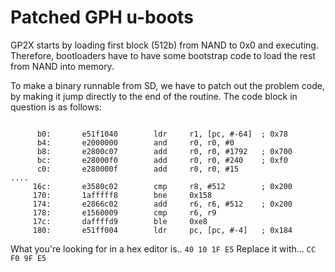# Patched GPH u-boots

GP2X starts by loading first block (512b) from NAND to 0x0 and executing. Therefore, bootloaders have to have some bootstrap code to load the rest from NAND into memory.

To make a binary runnable from SD, we have to patch out the problem code, by making it jump directly to the end of the routine. The code block in question is as follows:
<pre><code>
      b0:       e51f1040        ldr     r1, [pc, #-64]  ; 0x78
      b4:       e2000000        and     r0, r0, #0
      b8:       e2800c07        add     r0, r0, #1792   ; 0x700
      bc:       e28000f0        add     r0, r0, #240    ; 0xf0
      c0:       e280000f        add     r0, r0, #15
....
     16c:       e3580c02        cmp     r8, #512        ; 0x200
     170:       1afffff8        bne     0x158
     174:       e2866c02        add     r6, r6, #512    ; 0x200
     178:       e1560009        cmp     r6, r9
     17c:       daffffd9        ble     0xe8
     180:       e51ff004        ldr     pc, [pc, #-4]   ; 0x184
</code></pre>

What you're looking for in a hex editor is..
<code>40 10 1F E5</code>
Replace it with...
<code>CC F0 9F E5</code>

